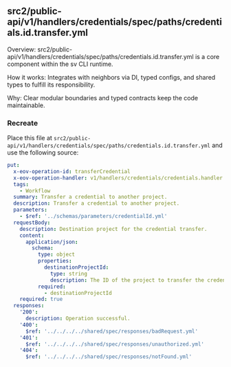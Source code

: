 ## src2/public-api/v1/handlers/credentials/spec/paths/credentials.id.transfer.yml

Overview: src2/public-api/v1/handlers/credentials/spec/paths/credentials.id.transfer.yml is a core component within the sv CLI runtime.

How it works: Integrates with neighbors via DI, typed configs, and shared types to fulfill its responsibility.

Why: Clear modular boundaries and typed contracts keep the code maintainable.

### Recreate

Place this file at `src2/public-api/v1/handlers/credentials/spec/paths/credentials.id.transfer.yml` and use the following source:

```yaml
put:
  x-eov-operation-id: transferCredential
  x-eov-operation-handler: v1/handlers/credentials/credentials.handler
  tags:
    - Workflow
  summary: Transfer a credential to another project.
  description: Transfer a credential to another project.
  parameters:
    - $ref: '../schemas/parameters/credentialId.yml'
  requestBody:
    description: Destination project for the credential transfer.
    content:
      application/json:
        schema:
          type: object
          properties:
            destinationProjectId:
              type: string
              description: The ID of the project to transfer the credential to.
          required:
            - destinationProjectId
    required: true
  responses:
    '200':
      description: Operation successful.
    '400':
      $ref: '../../../../shared/spec/responses/badRequest.yml'
    '401':
      $ref: '../../../../shared/spec/responses/unauthorized.yml'
    '404':
      $ref: '../../../../shared/spec/responses/notFound.yml'

```
